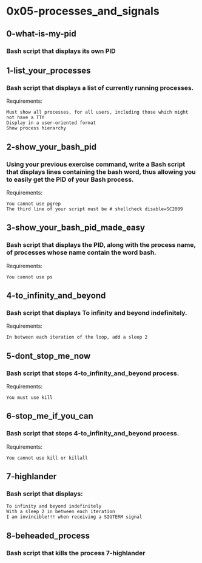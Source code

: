 # 0x05-processes_and_signals
## 0-what-is-my-pid
### Bash script that displays its own PID

## 1-list_your_processes
### Bash script that displays a list of currently running processes.

Requirements:

    Must show all processes, for all users, including those which might not have a TTY
    Display in a user-oriented format
    Show process hierarchy

## 2-show_your_bash_pid
### Using your previous exercise command, write a Bash script that displays lines containing the bash word, thus allowing you to easily get the PID of your Bash process.

Requirements:

    You cannot use pgrep
    The third line of your script must be # shellcheck disable=SC2009

## 3-show_your_bash_pid_made_easy
### Bash script that displays the PID, along with the process name, of processes whose name contain the word bash.

Requirements:

    You cannot use ps

## 4-to_infinity_and_beyond
### Bash script that displays To infinity and beyond indefinitely.

Requirements:

    In between each iteration of the loop, add a sleep 2

## 5-dont_stop_me_now
### Bash script that stops 4-to_infinity_and_beyond process.

Requirements:

    You must use kill

## 6-stop_me_if_you_can
### Bash script that stops 4-to_infinity_and_beyond process.

Requirements:

    You cannot use kill or killall

## 7-highlander
### Bash script that displays:

    To infinity and beyond indefinitely
    With a sleep 2 in between each iteration
    I am invincible!!! when receiving a SIGTERM signal

## 8-beheaded_process
### Bash script that kills the process 7-highlander
